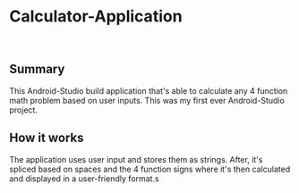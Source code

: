# Calculator-Application
<br>
<h2>Summary</h2>
This Android-Studio build application that's able to calculate any 4 function math problem based on user inputs. This was my first ever Android-Studio project.
<br>
<h2>How it works</h2>
The application uses user input and stores them as strings. After, it's spliced based on spaces and the 4 function signs where it's then calculated and displayed in a user-friendly format.s


